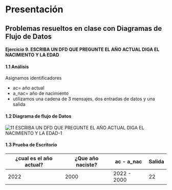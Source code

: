# Presentación
## Problemas resueltos en clase con Diagramas de Flujo de Datos
#### Ejercicio 9. ESCRIBA UN DFD QUE PREGUNTE EL AÑO ACTUAL DIGA EL NACIMIENTO Y LA EDAD
#### 1.1 Análisis
Asignamos identificadores
- ac= año actual
- a_nac= año de nacimiento
- utilizamos una cadena de 3 mensajes, dos entradas de datos y una salida

#### 1.2 Diagrama de flujo de Datos

![11  ESCRIBA UN DFD QUE PREGUNTE EL AÑO ACTUAL DIGA EL NACIMIENTO Y LA EDAD-1](https://user-images.githubusercontent.com/112590329/191152485-fa484ba4-db1c-4e17-9eb3-08050edc5c09.png)

#### 1.3 Prueba de Escritorio
| ¿cual es el año actual? | ¿Que año naciste? | ac - a_nac  | Salida |
|-------------------------|-------------------|-------------|--------|
|        2022             |        2000       | 2022 - 2000 |   22   |
